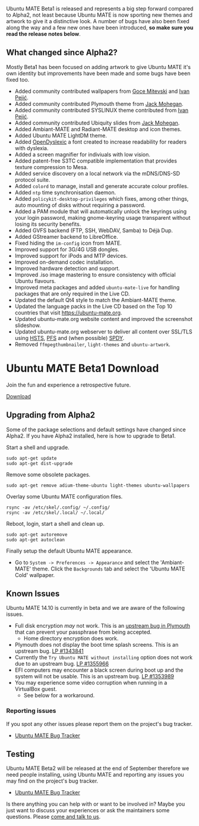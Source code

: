 <!--
.. title: Ubuntu MATE Beta1
.. slug: ubuntu-mate-beta1
.. date: 2014-08-28 19:04:11 BST
.. tags: Ubuntu,MATE,beta1
.. link:
.. description:
.. type: text
.. author: Martin Wimpress
-->

Ubuntu MATE Beta1 is released and represents a big step forward 
compared to Alpha2, not least because Ubuntu MATE is now sporting new 
themes and artwork to give it a distinctive look. A number of bugs have 
also been fixed along the way and a few new ones have been introduced, 
**so make sure you read the release notes below**.

## What changed since Alpha2?

Mostly Beta1 has been focused on adding artwork to give Ubuntu MATE it's
own identity but improvements have been made and some bugs have been
fixed too.

  * Added community contributed wallpapers from [Goce Mitevski](https://github.com/gocemitevski/ubuntu-mate-wallpapers/) and [Ivan Pejić](https://github.com/nadrimajstor/ubuntu-mate-theme).
  * Added community contributed Plymouth theme from [Jack Mohegan](https://plus.google.com/101312215214323407176/posts/2dyVkArfx49).
  * Added community contributed SYSLINUX theme contributed from [Ivan Pejić](https://github.com/nadrimajstor/syslinux-themes-ubuntu-mate).
  * Added community contributed Ubiquity slides from [Jack Mohegan](https://plus.google.com/101312215214323407176/posts/2dyVkArfx49).
  * Added Ambiant-MATE and Radiant-MATE desktop and icon themes.
  * Added Ubuntu MATE LightDM theme.
  * Added [OpenDyslexic](http://opendyslexic.org/) a font created to increase readability for readers with dyslexia.
  * Added a screen magnifier for indiviuals with low vision.
  * Added patent-free S3TC compatible implementation that provides texture compression to Mesa.
  * Added service discovery on a local network via the mDNS/DNS-SD protocol suite.
  * Added `colord` to manage, install and generate accurate colour profiles.
  * Added `ntp` time synchronisation daemon.
  * Added `policykit-desktop-privileges` which fixes, among other things, auto mounting of disks without requiring a password.
  * Added a PAM module that will automatically unlock the keyrings using your login password, making gnome-keyring usage transparent without losing its security benefits.
  * Added GVFS backend (FTP, SSH, WebDAV, Samba) to Déjà Dup.
  * Added GStreamer backend to LibreOffice.
  * Fixed hiding the `im-config` icon from MATE.
  * Improved support for 3G/4G USB dongles.
  * Improved support for iPods and MTP devices.
  * Improved on-demand codec installation.
  * Improved hardware detection and support.
  * Improved .iso image mastering to ensure consistency with official Ubuntu flavours.
  * Improved meta packages and added `ubuntu-mate-live` for handling packages that are only required in the Live CD.
  * Updated the default Qt4 style to match the Ambiant-MATE theme.
  * Updated the language packs in the Live CD based on the Top 10 countries that visit <https://ubuntu-mate.org>.
  * Updated ubuntu-mate.org website content and improved the screenshot slideshow.
  * Updated ubuntu-mate.org webserver to deliver all content over SSL/TLS using [HSTS](https://en.wikipedia.org/wiki/HTTP_Strict_Transport_Security), [PFS](https://www.eff.org/deeplinks/2013/08/pushing-perfect-forward-secrecy-important-web-privacy-protection) and (when possible) [SPDY](http://en.wikipedia.org/wiki/SPDY).
  * Removed `ffmpegthumbnailer`, `light-themes` and `ubuntu-artwork`.

<div class="bs-component">
    <div class="jumbotron">
        <h1>Ubuntu MATE Beta1 Download</h1>
        <p>Join the fun and experience a retrospective future.</p>
        <a href="/utopic/" class="btn btn-primary btn-lg">Download</a>
        </p>
    </div>
</div>

## Upgrading from Alpha2

Some of the package selections and default settings have changed since 
Alpha2. If you have Alpha2 installed, here is how to upgrade to Beta1.

Start a shell and upgrade.

    sudo apt-get update
    sudo apt-get dist-upgrade

Remove some obsolete packages.

    sudo apt-get remove adium-theme-ubuntu light-themes ubuntu-wallpapers

Overlay some Ubuntu MATE configuration files.

    rsync -av /etc/skel/.config/ ~/.config/
    rsync -av /etc/skel/.local/ ~/.local/

Reboot, login, start a shell and clean up.

    sudo apt-get autoremove
    sudo apt-get autoclean

Finally setup the default Ubuntu MATE appearance.

  * Go to `System -> Preferences -> Appearance` and select the 
  'Ambiant-MATE' theme. Click the `Backgrounds` tab and select the
  'Ubuntu MATE Cold' wallpaper.

## Known Issues

Ubuntu MATE 14.10 is currently in beta and we are aware of the 
following issues.

  * Full disk encryption *may* not work. This is an [upstream bug in Plymouth](https://bugs.freedesktop.org/show_bug.cgi?id=80553)
  that can prevent your passphrase from being accepted.
    * Home directory encryption does work.
  * Plymouth does not display the boot time splash screens. This is an upstream bug. [LP #1343841 ](https://bugs.launchpad.net/ubuntu/+source/plymouth/+bug/1343841)
  * Currently the `Try Ubuntu MATE without installing` option does not work due to an upstream bug. [LP #1355966](https://bugs.launchpad.net/ubuntu/+source/systemd-shim/+bug/1355966)
  * EFI computers may encounter a black screen during boot up and the system will not be usable. This is an upstream bug. [LP #1353989 ](https://bugs.launchpad.net/ubuntu/+source/systemd-shim/+bug/1353989)
  * You may experience some video corruption when running in a VirtualBox guest.
    * See below for a workaround.

### Reporting issues

If you spot any other issues please report them on the project's bug 
tracker. 

  * [Ubuntu MATE Bug Tracker](https://bugs.launchpad.net/ubuntu-mate)

## Testing

Ubuntu MATE Beta2 will be released at the end of September therefore we
need people installing, using Ubuntu MATE and reporting any issues you
may find on the project's bug tracker.

  * [Ubuntu MATE Bug Tracker](https://bugs.launchpad.net/ubuntu-mate)

Is there anything you can help with or want to be involved in? Maybe
you just want to discuss your experiences or ask the maintainers some
questions. Please [come and talk to us](/community/).
